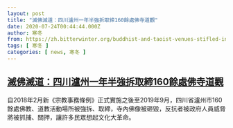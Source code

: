 ```yaml
---
layout: post
title: "滅佛滅道：四川瀘州一年半強拆取締160餘處佛寺道觀"
date: 2020-07-24T00:44:44.000Z
author: 寒冬
from: https://zh.bitterwinter.org/buddhist-and-taoist-venues-stifled-in-luzhou-city/
tags: [ 寒冬 ]
categories: [ news, 寒冬 ]
---
```

<!--1595551484000-->
[滅佛滅道：四川瀘州一年半強拆取締160餘處佛寺道觀](https://zh.bitterwinter.org/buddhist-and-taoist-venues-stifled-in-luzhou-city/)
------

<div>
自2018年2月新《宗教事務條例》正式實施之後至2019年9月，四川省瀘州市160餘處佛教、道教活動場所被強拆、取締，寺內佛像被砸毀，反抗者被政府人員威脅將被抓捕、關押，讓許多民眾想起文化大革命。
</div>
